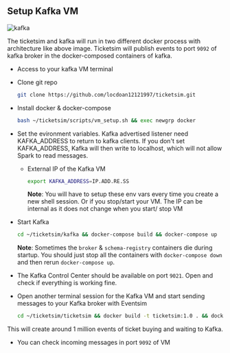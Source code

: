## Setup Kafka VM

![kafka](../images/kafka.jpg)

The ticketsim and kafka will run in two different docker process with architecture like above image. Ticketsim will publish events to port `9092` of kafka broker in the docker-composed containers of kafka.

- Access to your kafka VM terminal

- Clone git repo

  ```bash
  git clone https://github.com/locdoan12121997/ticketsim.git
  ```

- Install docker & docker-compose

  ```bash
  bash ~/ticketsim/scripts/vm_setup.sh && exec newgrp docker
  ```

- Set the evironment variables. Kafka advertised listener need KAFKA_ADDRESS to return to kafka clients. If you don't set KAFKA_ADDRESS, Kafka will then write to localhost, which will not allow Spark to read messages.

  - External IP of the Kafka VM

    ```bash
    export KAFKA_ADDRESS=IP.ADD.RE.SS
    ```

     **Note**: You will have to setup these env vars every time you create a new shell session. Or if you stop/start your VM. The IP can be internal as it does not change when you start/ stop VM

- Start Kafka 

  ```bash
  cd ~/ticketsim/kafka && docker-compose build && docker-compose up 
  ```

  **Note**: Sometimes the `broker` & `schema-registry` containers die during startup. You should just stop all the containers with `docker-compose down` and then rerun `docker-compose up`.

- The Kafka Control Center should be available on port `9021`. Open and check if everything is working fine.

- Open another terminal session for the Kafka VM and start sending messages to your Kafka broker with Eventsim

  ```bash
  cd ~/ticketsim/ticketsim && docker build -t ticketsim:1.0 . && docker run --rm -d --network=host --name=ticketsim ticketsim:1.0
  ```

This will create around 1 million events of ticket buying and waiting to Kafka.

- You can check incoming messages in port `9092` of VM
